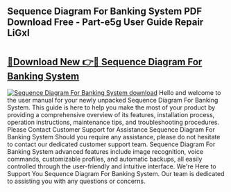 ## Sequence Diagram For Banking System PDF Download Free - Part-e5g User Guide Repair LiGxI

# <h2><a href="http://dfoozml.blite.top/?on=Sequence+Diagram+For+Banking+System">🔗Download New 👉🔴 Sequence Diagram For Banking System</a></h2>

[![Sequence Diagram For Banking System download](https://i.imgur.com/lujVjoI.png)](http://dfoozml.blite.top/?on=Sequence+Diagram+For+Banking+System)
Hello and welcome to the user manual for your newly unpacked Sequence Diagram For Banking System. This guide is here to help you make the most of your product by providing a comprehensive overview of its features, installation process, operation instructions, maintenance tips, and troubleshooting procedures. Please Contact Customer Support for Assistance Sequence Diagram For Banking System Should you require any assistance, please do not hesitate to contact our dedicated customer support team. Sequence Diagram For Banking System advanced features include image recognition, voice commands, customizable profiles, and automatic backups, all easily controlled through the user-friendly and intuitive interface. We're Here to Support You Sequence Diagram For Banking System. Our team is dedicated to assisting you with any questions or concerns.
